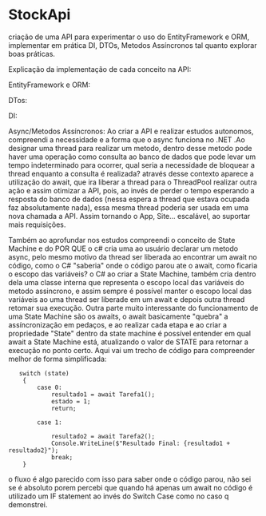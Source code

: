 # StockApi
criação de uma API para experimentar o uso do EntityFramework e ORM, implementar em prática DI, DTOs, Metodos Assíncronos tal quanto explorar boas práticas.

Explicação da implementação de cada conceito na API:

EntityFramework e ORM:



DTos:




DI:



Async/Metodos Assíncronos: Ao criar a API e realizar estudos autonomos, compreendi a necessidade e a forma que o async funciona no .NET .Ao designar uma thread para realizar um metodo, dentro desse metodo pode haver uma operação
como consulta ao banco de dados que pode levar um tempo indeterminado para ocorrer, qual seria a necessidade de bloquear a thread enquanto a consulta é realizada? através desse contexto aparece a utilização do await, que ira liberar
a thread para o ThreadPool realizar outra ação e assim otimizar a API, pois, ao invés de perder o tempo esperando a resposta do banco de dados (nessa espera a thread que estava ocupada faz absolutamente nada), essa mesma thread poderia ser usada 
em uma nova chamada a API. Assim tornando o App, Site... escalável, ao suportar mais requisições.

Também ao aprofundar nos estudos compreendi o conceito de State Machine e do POR QUE o c# cria uma ao usuário declarar um metodo async, pelo mesmo motivo da thread ser liberada ao encontrar um await no código, como o C# "saberia"
onde o código parou ate o await, como ficaria o escopo das variáveis? o C# ao criar a State Machine, também cria dentro dela uma classe interna que representa o escopo local das variáveis do metodo assincrono, e assim sempre é possível manter o escopo local das variáveis 
ao uma thread ser liberade em um await e depois outra thread retomar sua execução. Outra parte muito interessante do funcionamento de uma State Machine são os awaits, o await basicamente "quebra" a assíncronização em pedaços, e ao realizar cada etapa e ao criar a propriedade
"State" dentro da state machine é possível entender em qual await a State Machine está, atualizando o valor de STATE para retornar a execução no ponto certo. Aqui vai um trecho de código para compreender melhor de forma simplificada:

       switch (state)
        {
            case 0:
                resultado1 = await Tarefa1(); 
                estado = 1; 
                return; 

            case 1:

                resultado2 = await Tarefa2(); 
                Console.WriteLine($"Resultado Final: {resultado1 + resultado2}");
                break;
        }

o fluxo é algo parecido com isso para saber onde o código parou, não sei se é absoluto porem percebi que quando há apenas um await no código é utilizado um IF statement ao invés do Switch Case como no caso q demonstrei.

